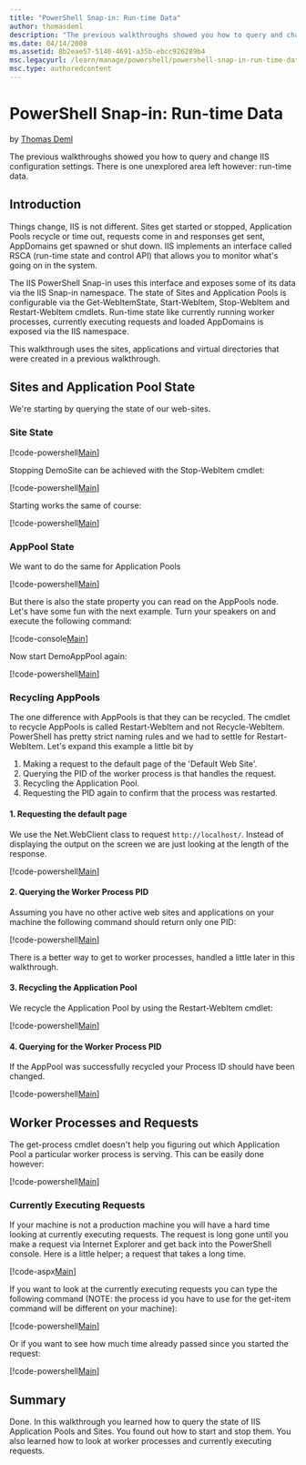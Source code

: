 ```yaml
---
title: "PowerShell Snap-in: Run-time Data"
author: thomasdeml
description: "The previous walkthroughs showed you how to query and change IIS configuration settings. There is one unexplored area left however: run-time data. Introducti..."
ms.date: 04/14/2008
ms.assetid: 8b2eae57-5140-4691-a35b-ebcc926289b4
msc.legacyurl: /learn/manage/powershell/powershell-snap-in-run-time-data
msc.type: authoredcontent
---
```

# PowerShell Snap-in: Run-time Data

by [Thomas Deml](https://github.com/thomasdeml)

The previous walkthroughs showed you how to query and change IIS configuration settings. There is one unexplored area left however: run-time data.

## Introduction

Things change, IIS is not different. Sites get started or stopped, Application Pools recycle or time out, requests come in and responses get sent, AppDomains get spawned or shut down. IIS implements an interface called RSCA (run-time state and control API) that allows you to monitor what's going on in the system.

The IIS PowerShell Snap-in uses this interface and exposes some of its data via the IIS Snap-in namespace. The state of Sites and Application Pools is configurable via the Get-WebItemState, Start-WebItem, Stop-WebItem and Restart-WebItem cmdlets. Run-time state like currently running worker processes, currently executing requests and loaded AppDomains is exposed via the IIS namespace.

This walkthrough uses the sites, applications and virtual directories that were created in a previous walkthrough.

## Sites and Application Pool State

We're starting by querying the state of our web-sites.

### Site State

[!code-powershell[Main](powershell-snap-in-run-time-data/samples/sample1.ps1)]

Stopping DemoSite can be achieved with the Stop-WebItem cmdlet:

[!code-powershell[Main](powershell-snap-in-run-time-data/samples/sample2.ps1)]

Starting works the same of course:

[!code-powershell[Main](powershell-snap-in-run-time-data/samples/sample3.ps1)]

### AppPool State

We want to do the same for Application Pools

[!code-powershell[Main](powershell-snap-in-run-time-data/samples/sample4.ps1)]

But there is also the state property you can read on the AppPools node. Let's have some fun with the next example. Turn your speakers on and execute the following command:

[!code-console[Main](powershell-snap-in-run-time-data/samples/sample5.cmd)]

Now start DemoAppPool again:

[!code-powershell[Main](powershell-snap-in-run-time-data/samples/sample6.ps1)]

### Recycling AppPools

The one difference with AppPools is that they can be recycled. The cmdlet to recycle AppPools is called Restart-WebItem and not Recycle-WebItem. PowerShell has pretty strict naming rules and we had to settle for Restart-WebItem. Let's expand this example a little bit by

1. Making a request to the default page of the 'Default Web Site'.
2. Querying the PID of the worker process is that handles the request.
3. Recycling the Application Pool.
4. Requesting the PID again to confirm that the process was restarted.

#### 1. Requesting the default page

We use the Net.WebClient class to request `http://localhost/`. Instead of displaying the output on the screen we are just looking at the length of the response.

[!code-powershell[Main](powershell-snap-in-run-time-data/samples/sample7.ps1)]

#### 2. Querying the Worker Process PID

Assuming you have no other active web sites and applications on your machine the following command should return only one PID:

[!code-powershell[Main](powershell-snap-in-run-time-data/samples/sample8.ps1)]

There is a better way to get to worker processes, handled a little later in this walkthrough.

#### 3. Recycling the Application Pool

We recycle the Application Pool by using the Restart-WebItem cmdlet:

[!code-powershell[Main](powershell-snap-in-run-time-data/samples/sample9.ps1)]

#### 4. Querying for the Worker Process PID

If the AppPool was successfully recycled your Process ID should have been changed.

[!code-powershell[Main](powershell-snap-in-run-time-data/samples/sample10.ps1)]

## Worker Processes and Requests

The get-process cmdlet doesn't help you figuring out which Application Pool a particular worker process is serving. This can be easily done however:

[!code-powershell[Main](powershell-snap-in-run-time-data/samples/sample11.ps1)]

### Currently Executing Requests

If your machine is not a production machine you will have a hard time looking at currently executing requests. The request is long gone until you make a request via Internet Explorer and get back into the PowerShell console. Here is a little helper; a request that takes a long time.

[!code-aspx[Main](powershell-snap-in-run-time-data/samples/sample12.aspx)]

If you want to look at the currently executing requests you can type the following command (NOTE: the process id you have to use for the get-item command will be different on your machine):

[!code-powershell[Main](powershell-snap-in-run-time-data/samples/sample13.ps1)]

Or if you want to see how much time already passed since you started the request:

[!code-powershell[Main](powershell-snap-in-run-time-data/samples/sample14.ps1)]

## Summary

Done. In this walkthrough you learned how to query the state of IIS Application Pools and Sites. You found out how to start and stop them. You also learned how to look at worker processes and currently executing requests.

